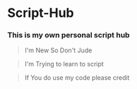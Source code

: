 # Script-Hub
### This is my own personal script hub

> I'm New So Don't Jude

> I'm Trying to learn to script

> If You do use my code please credit
